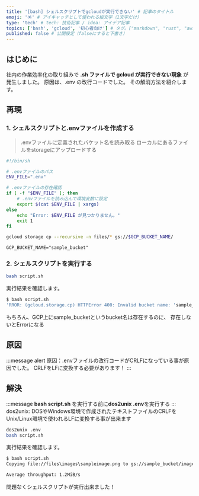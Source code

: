 ```yaml
---
title: '[bash] シェルスクリプトでgcloudが実行できない' # 記事のタイトル
emoji: '🪅' # アイキャッチとして使われる絵文字（1文字だけ）
type: 'tech' # tech: 技術記事 / idea: アイデア記事
topics: ['bash', 'gcloud', '初心者向け'] # タグ。["markdown", "rust", "aws"]のように指定する
published: false # 公開設定（falseにすると下書き）
---
```


## はじめに

社内の作業効率化の取り組みで **.sh ファイルで gcloud が実行できない現象** が発生しました。
原因は、.env の改行コードでした。
その解消方法を紹介します。

## 再現
### 1. シェルスクリプトと.envファイルを作成する

> .envファイルに定義されたバケット名を読み取る
> ローカルにあるファイルをstorageにアップロードする


```sh:script.sh
#!/bin/sh

# .envファイルのパス
ENV_FILE=".env"

# .envファイルの存在確認
if [ -f "$ENV_FILE" ]; then
    # .envファイルを読み込んで環境変数に設定
    export $(cat $ENV_FILE | xargs)
else
    echo "Error: $ENV_FILE が見つかりません。"
    exit 1
fi

gcloud storage cp --recursive -n files/* gs://$GCP_BUCKET_NAME/
```

```.env
GCP_BUCKET_NAME="sample_bucket"
```

### 2. シェルスクリプトを実行する
```bash
bash script.sh
```
実行結果を確認します。
```bash
$ bash script.sh
'RROR: (gcloud.storage.cp) HTTPError 400: Invalid bucket name: 'sample_bucket
```

もちろん、GCP上にsample_bucketというbucket名は存在するのに、
存在しないとErrorになる


## 原因

:::message alert
原因：.envファイルの改行コードがCRLFになっている事が原因でした。
CRLFをLFに変換する必要があります！
:::

## 解決
:::message
**bash script.sh** を実行する前に**dos2unix .env**を実行する
:::
dos2unix: DOSやWindows環境で作成されたテキストファイルのCRLFをUnix/Linux環境で使われるLFに変換する事が出来ます
```bash
dos2unix .env
bash script.sh
```
実行結果を確認します。
```bash
$ bash script.sh
Copying file://files\images\sampleimage.png to gs://sample_bucket/images/sampleimage.png

Average throughput: 1.2MiB/s
```
問題なくシェルスクリプトが実行出来ました！